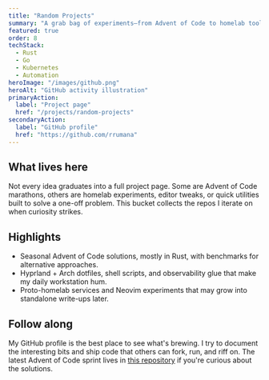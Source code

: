```yaml
---
title: "Random Projects"
summary: "A grab bag of experiments—from Advent of Code to homelab tooling—that showcase whatever I'm tinkering with right now."
featured: true
order: 8
techStack:
  - Rust
  - Go
  - Kubernetes
  - Automation
heroImage: "/images/github.png"
heroAlt: "GitHub activity illustration"
primaryAction:
  label: "Project page"
  href: "/projects/random-projects"
secondaryAction:
  label: "GitHub profile"
  href: "https://github.com/rrumana"
---
```

## What lives here
Not every idea graduates into a full project page. Some are Advent of Code marathons, others are
homelab experiments, editor tweaks, or quick utilities built to solve a one-off problem. This bucket
collects the repos I iterate on when curiosity strikes.

## Highlights
- Seasonal Advent of Code solutions, mostly in Rust, with benchmarks for alternative approaches.
- Hyprland + Arch dotfiles, shell scripts, and observability glue that make my daily workstation hum.
- Proto-homelab services and Neovim experiments that may grow into standalone write-ups later.

## Follow along
My GitHub profile is the best place to see what's brewing. I try to document the interesting bits and
ship code that others can fork, run, and riff on. The latest Advent of Code sprint lives in
[this repository](https://github.com/rrumana/Advent_Of_Code_2024) if you're curious about the
solutions.

